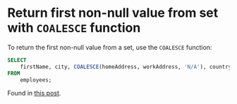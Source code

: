 # Return first non-null value from set with `COALESCE` function

To return the first non-null value from a set, use the `COALESCE` function:

```sql
SELECT 
    firstName, city, COALESCE(homeAddress, workAddress, 'N/A'), country
FROM
    employees;
```

Found in [this post](https://www.mysqltutorial.org/mysql-coalesce/).